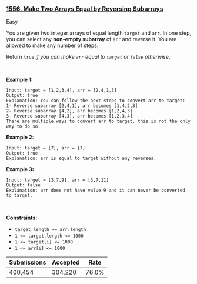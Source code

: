 ### [1556. Make Two Arrays Equal by Reversing Subarrays](https://leetcode.com/problems/make-two-arrays-equal-by-reversing-subarrays/description/?envType=daily-question&envId=2024-08-03)

Easy

You are given two integer arrays of equal length `` target `` and `` arr ``. In one step, you can select any __non-empty subarray__ of `` arr `` and reverse it. You are allowed to make any number of steps.

Return `` true `` _if you can make _`` arr ``_ equal to _`` target ``_ or _`` false ``_ otherwise_.

 

<strong class="example">Example 1:</strong>

```
Input: target = [1,2,3,4], arr = [2,4,1,3]
Output: true
Explanation: You can follow the next steps to convert arr to target:
1- Reverse subarray [2,4,1], arr becomes [1,4,2,3]
2- Reverse subarray [4,2], arr becomes [1,2,4,3]
3- Reverse subarray [4,3], arr becomes [1,2,3,4]
There are multiple ways to convert arr to target, this is not the only way to do so.
```

<strong class="example">Example 2:</strong>

```
Input: target = [7], arr = [7]
Output: true
Explanation: arr is equal to target without any reverses.
```

<strong class="example">Example 3:</strong>

```
Input: target = [3,7,9], arr = [3,7,11]
Output: false
Explanation: arr does not have value 9 and it can never be converted to target.
```

 

__Constraints:__

*   `` target.length == arr.length ``
*   `` 1 <= target.length <= 1000 ``
*   `` 1 <= target[i] <= 1000 ``
*   `` 1 <= arr[i] <= 1000 ``

| Submissions    | Accepted     | Rate   |
| -------------- | ------------ | ------ |
| 400,454 | 304,220 | 76.0% |